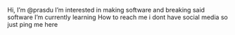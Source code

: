 Hi, I’m @prasdu 
I’m interested in making software and breaking said software
I’m currently learning
How to reach me i dont have social media so just ping me here

<!---
prasdud/prasdud is a ✨ special ✨ repository because its `README.md` (this file) appears on your GitHub profile.
You can click the Preview link to take a look at your changes.
--->
